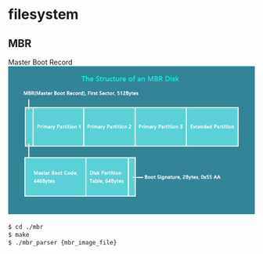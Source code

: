 # filesystem

## MBR

Master Boot Record
![structure-of-mbr](./mbr/mbr-disk-structure.webp)

```
$ cd ./mbr
$ make
$ ./mbr_parser {mbr_image_file}
```
